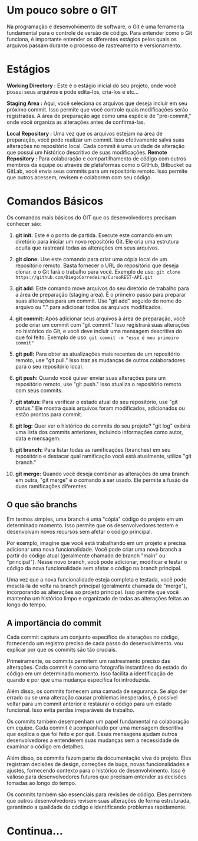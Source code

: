 # Um pouco sobre o GIT

Na programação e desenvolvimento de software, o Git é uma ferramenta fundamental para o controle de versão de código. Para entender como o Git funciona, é importante entender os diferentes estágios pelos quais os arquivos passam durante o processo de rastreamento e versionamento.


# Estágios

  **Working Directory :** Este é o estágio inicial do seu projeto, onde você possui seus arquivos e pode edita-los, cria-los e etc...
    
  **Staging Area :** Aqui, você seleciona os arquivos que deseja incluir em seu próximo commit. Isso permite que você controle quais modificações serão registradas. A área de preparação age como uma espécie de "pré-commit," onde você organiza as alterações antes de confirmá-las.
    
  **Local Repository :** Uma vez que os arquivos estejam na área de preparação, você pode realizar um commit. Isso efetivamente salva suas alterações no repositório local. Cada commit é uma unidade de alteração que possui um histórico descritivo de suas modificações.
     **Remote Repository :** Para colaboração e compartilhamento de código com outros membros da equipe ou através de plataformas como o GitHub, Bitbucket ou GitLab, você envia seus commits para um repositório remoto. Isso permite que outros acessem, revisem e colaborem com seu código.

# Comandos Básicos
Os comandos mais básicos do GIT que os desenvolvedores precisam conhecer são: 

1.  **git init:** Este é o ponto de partida. Execute este comando em um diretório para iniciar um novo repositório Git. Ele cria uma estrutura oculta que rastreará todas as alterações em seus arquivos.
    
2.  **git clone:** Use este comando para criar uma cópia local de um repositório remoto. Basta fornecer o URL do repositório que deseja clonar, e o Git fará o trabalho para você. Exemplo de uso: ``git clone https://github.com/DiegoCorredeira/CursoREST-API.git``
    
3.  **git add:** Este comando move arquivos do seu diretório de trabalho para a área de preparação (staging area). É o primeiro passo para preparar suas alterações para um commit. Use "git add" seguido do nome do arquivo ou "." para adicionar todos os arquivos modificados.
    
4.  **git commit:** Após adicionar seus arquivos à área de preparação, você pode criar um commit com "git commit." Isso registrará suas alterações no histórico do Git, e você deve incluir uma mensagem descritiva do que foi feito. Exemplo de uso: ``git commit -m "esse é meu primeiro commit"``
    
5.  **git pull:** Para obter as atualizações mais recentes de um repositório remoto, use "git pull." Isso traz as mudanças de outros colaboradores para o seu repositório local.
    
6.  **git push:** Quando você quiser enviar suas alterações para um repositório remoto, use "git push." Isso atualiza o repositório remoto com seus commits. 
    
7.  **git status:** Para verificar o estado atual do seu repositório, use "git status." Ele mostra quais arquivos foram modificados, adicionados ou estão prontos para commit.
    
8.  **git log:** Quer ver o histórico de commits do seu projeto? "git log" exibirá uma lista dos commits anteriores, incluindo informações como autor, data e mensagem.
    
9.  **git branch:** Para listar todas as ramificações (branches) em seu repositório e destacar qual ramificação você está atualmente, utilize "git branch."
    
10.  **git merge:** Quando você deseja combinar as alterações de uma branch em outra, "git merge" é o comando a ser usado. Ele permite a fusão de duas ramificações diferentes.

## O que são branchs

Em termos simples, uma branch é uma "cópia" código do projeto em um determinado momento. Isso permite que os desenvolvedores testem e desenvolvam novos recursos sem afetar o código principal.

Por exemplo, imagine que você está trabalhando em um projeto e precisa adicionar uma nova funcionalidade. Você pode criar uma nova branch a partir do código atual (geralmente chamado de branch "main" ou "principal"). Nesse novo branch, você pode adicionar, modificar e testar o código da nova funcionalidade sem afetar o código na branch principal.

Uma vez que a nova funcionalidade esteja completa e testada, você pode mesclá-la de volta na branch principal (geralmente chamada de "merge"), incorporando as alterações ao projeto principal. Isso permite que você mantenha um histórico limpo e organizado de todas as alterações feitas ao longo do tempo.
## A importância do commit

Cada commit captura um conjunto específico de alterações no código, fornecendo um registro preciso de cada passo do desenvolvimento. vou explicar por que os commits são tão cruciais.

Primeiramente, os commits permitem um rastreamento preciso das alterações. Cada commit é como uma fotografia instantânea do estado do código em um determinado momento. Isso facilita a identificação de quando e por que uma mudança específica foi introduzida.

Além disso, os commits fornecem uma camada de segurança. Se algo der errado ou se uma alteração causar problemas inesperados, é possível voltar para um commit anterior e restaurar o código para um estado funcional. Isso evita perdas irreparáveis de trabalho.

Os commits também desempenham um papel fundamental na colaboração em equipe. Cada commit é acompanhado por uma mensagem descritiva que explica o que foi feito e por quê. Essas mensagens ajudam outros desenvolvedores a entenderem suas mudanças sem a necessidade de examinar o código em detalhes.

Além disso, os commits fazem parte da documentação viva do projeto. Eles registram decisões de design, correções de bugs, novas funcionalidades e ajustes, fornecendo contexto para o histórico de desenvolvimento. Isso é valioso para desenvolvedores futuros que precisam entender as decisões tomadas ao longo do tempo.

Os commits também são essenciais para revisões de código. Eles permitem que outros desenvolvedores revisem suas alterações de forma estruturada, garantindo a qualidade do código e identificando problemas rapidamente.


# Continua...


